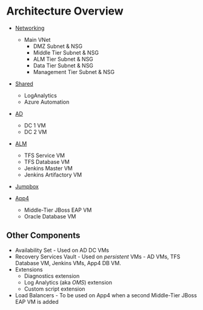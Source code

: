 # Architecture Overview

* [Networking](/networking/README.md)
  * Main VNet
    * DMZ Subnet & NSG
    * Middle Tier Subnet & NSG
    * ALM Tier Subnet & NSG
    * Data Tier Subnet & NSG
    * Management Tier Subnet & NSG

* [Shared](/shared/README.md)
  * LogAnalytics
  * Azure Automation
  
* [AD](/vms-ad/README.md)
  * DC 1 VM
  * DC 2 VM

* [ALM](/vms-alm/README.md)
  * TFS Service VM
  * TFS Database VM
  * Jenkins Master VM
  * Jenkins Artifactory VM

* [Jumpbox](/vms-jumpbox/README.md)

* [App4](/vms-app4/README.md)
  * Middle-Tier JBoss EAP VM
  * Oracle Database VM

## Other Components
* Availability Set - Used on AD DC VMs
* Recovery Services Vault - Used on *persistent* VMs - AD VMs, TFS Database VM, Jenkins VMs, App4 DB VM.
* Extensions
  * Diagnostics extension
  * Log Analytics (aka *OMS*) extension
  * Custom script extension
* Load Balancers - To be used on App4 when a second Middle-Tier JBoss EAP VM is added
